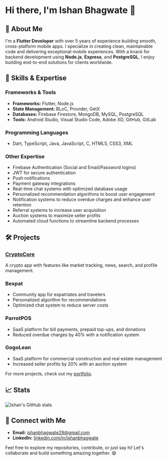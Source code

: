 # Hi there, I'm Ishan Bhagwate 👋

## 🚀 About Me

I'm a **Flutter Developer** with over 5 years of experience building smooth, cross-platform mobile apps. I specialize in creating clean, maintainable code and delivering exceptional mobile experiences. With a knack for backend development using **Node.js**, **Express**, and **PostgreSQL**, I enjoy building end-to-end solutions for clients worldwide.

## 🌟 Skills & Expertise

### **Frameworks & Tools**

- **Frameworks:** Flutter, Node.js
- **State Management:** BLoC, Provider, GetX
- **Databases:** Firebase Firestore, MongoDB, MySQL, PostgreSQL
- **Tools:** Android Studio, Visual Studio Code, Adobe XD, GitHub, GitLab

### **Programming Languages**

- Dart, TypeScript, Java, JavaScript, C, HTML5, CSS3, XML

### **Other Expertise**

- Firebase Authentication (Social and Email/Password logins)
- JWT for secure authentication
- Push notifications
- Payment gateway integrations
- Real-time chat systems with optimized database usage
- Personalized recommendation algorithms to boost user engagement
- Notification systems to reduce overdue charges and enhance user retention
- Referral systems to increase user acquisition
- Auction systems to maximize seller profits
- Automated cloud functions to streamline backend processes

## 🛠️ Projects

### **[CryptoCore](https://github.com/ishanbhagwate/crypto-core)**

A crypto app with features like market tracking, news, search, and profile management.

### **Bexpat**

- Community app for expatriates and travelers
- Personalized algorithm for recommendations
- Optimized chat system to reduce server costs

### **ParrotPOS**

- SaaS platform for bill payments, prepaid top-ups, and donations
- Reduced overdue charges by 40% with a notification system

### **GogoLean**

- SaaS platform for commercial construction and real estate management
- Increased seller profits by 20% with an auction system

For more projects, check out my [portfolio](https://ishanbhagwate.com).

## 📈 Stats

![Ishan's GitHub stats](https://github-readme-stats.vercel.app/api?username=IshanBhagwate&show_icons=true&theme=radical)

## 🔗 Connect with Me

- **Email:** [ishanbhagwate29@gmail.com](mailto:ishanbhagwate29@gmail.com)
- **LinkedIn:** [linkedin.com/in/ishanbhagwate](https://www.linkedin.com/in/ishanbhagwate/)

Feel free to explore my repositories, contribute, or just say hi! Let's collaborate and build something amazing together. 😄
